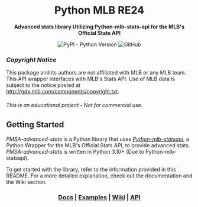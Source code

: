 <div align="center">

# Python MLB RE24

**Advanced stats library Utilizing Python-mlb-stats-api for the MLB's Official Stats API**

![PyPI - Python Version](https://img.shields.io/pypi/pyversions/python-mlb-statsapi)
![GitHub](https://img.shields.io/github/license/zero-sum-seattle/python-mlb-statsapi)

<div align="left">

### *Copyright Notice*  
This package and its authors are not affiliated with MLB or any MLB team. This API wrapper interfaces with MLB's Stats API. Use of MLB data is subject to the notice posted at http://gdx.mlb.com/components/copyright.txt.

###### This is an educational project - Not for commercial use. 


## Getting Started

*PMSA-advanced-stats* is a Python library that uses [*Python-mlb-statsapi*](), a Python Wrapper for the MLB's Official Stats API, to provide advanced stats. *PMSA-advanced-stats* is written in Python 3.10+ (Due to Python-mlb-statsapi).

To get started with the library, refer to the information provided in this README. For a more detailed explanation, check out the documentation and the Wiki section.


<div align="center">

### [Docs](https://github.com/zero-sum-seattle/PMSA-advanced-stats) | [Examples](#examples) | [Wiki](https://github.com/zero-sum-seattle/PMSA-advanced-stats) | [API](https://statsapi.mlb.com/) 

<div align="left">

